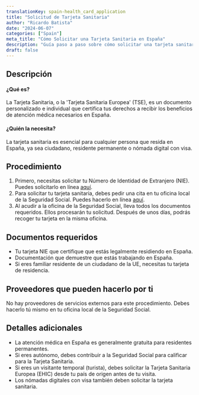```yaml
---
translationKey: spain-health_card_application
title: "Solicitud de Tarjeta Sanitaria"
author: "Ricardo Batista"
date: "2024-06-07"
categories: ["Spain"]
meta_title: "Cómo Solicitar una Tarjeta Sanitaria en España"
description: "Guía paso a paso sobre cómo solicitar una tarjeta sanitaria en España, también conocida como la 'Tarjeta Sanitaria Europea'."
draft: false
---
```


## Descripción
#### ¿Qué es?
La Tarjeta Sanitaria, o la 'Tarjeta Sanitaria Europea' (TSE), es un documento personalizado e individual que certifica tus derechos a recibir los beneficios de atención médica necesarios en España.

#### ¿Quién la necesita?
La tarjeta sanitaria es esencial para cualquier persona que resida en España, ya sea ciudadano, residente permanente o nómada digital con visa.

## Procedimiento
1. Primero, necesitas solicitar tu Número de Identidad de Extranjero (NIE). Puedes solicitarlo en línea [aquí](https://sede.policia.gob.es/NieCertificado/).
2. Para solicitar tu tarjeta sanitaria, debes pedir una cita en tu oficina local de la Seguridad Social. Puedes hacerlo en línea [aquí](https://www.seg-social.es/wps/portal/wss/internet/Inicio).
3. Al acudir a la oficina de la Seguridad Social, lleva todos los documentos requeridos. Ellos procesarán tu solicitud. Después de unos días, podrás recoger tu tarjeta en la misma oficina.

## Documentos requeridos
- Tu tarjeta NIE que certifique que estás legalmente residiendo en España.
- Documentación que demuestre que estás trabajando en España.
- Si eres familiar residente de un ciudadano de la UE, necesitas tu tarjeta de residencia.

## Proveedores que pueden hacerlo por ti
No hay proveedores de servicios externos para este procedimiento. Debes hacerlo tú mismo en tu oficina local de la Seguridad Social.

## Detalles adicionales
- La atención médica en España es generalmente gratuita para residentes permanentes.
- Si eres autónomo, debes contribuir a la Seguridad Social para calificar para la Tarjeta Sanitaria.
- Si eres un visitante temporal (turista), debes solicitar la Tarjeta Sanitaria Europea (EHIC) desde tu país de origen antes de tu visita.
- Los nómadas digitales con visa también deben solicitar la tarjeta sanitaria.
